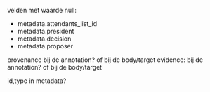 velden met waarde null:

- metadata.attendants_list_id
- metadata.president
- metadata.decision
- metadata.proposer

provenance bij de annotation? of bij de body/target
evidence: bij de annotation? of bij de body/target

id,type in metadata?